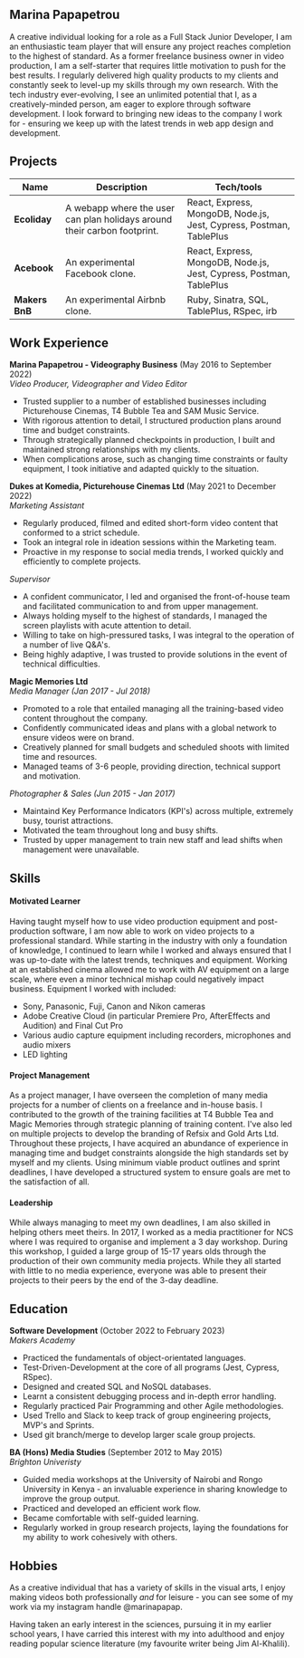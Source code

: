 ## Marina Papapetrou

A creative individual looking for a role as a Full Stack Junior Developer, I am an enthusiastic team player that will ensure any project reaches completion to the highest of standard. As a former freelance business owner in video production, I am a self-starter that requires little motivation to push for the best results. I regularly delivered high quality products to my clients and constantly seek to level-up my skills through my own research.  With the tech industry ever-evolving, I see an unlimited potential that I, as a creatively-minded person, am eager to explore through software development. I look forward to bringing new ideas to the company I work for - ensuring we keep up with the latest trends in web app design and development.

## Projects

| Name                         | Description                               | Tech/tools                                     |
| ---------------------------- | ----------------------------------------- | ---------------------------------------------- |
| **Ecoliday**                 | A webapp where the user can plan holidays around their carbon footprint. | React, Express, MongoDB, Node.js, Jest, Cypress, Postman, TablePlus|                                          
| **Acebook**                  | An experimental Facebook clone.           | React, Express, MongoDB, Node.js, Jest, Cypress, Postman, TablePlus|
| **Makers BnB**               | An experimental Airbnb clone.             | Ruby, Sinatra, SQL, TablePlus, RSpec, irb      |


## Work Experience

**Marina Papapetrou - Videography Business** (May 2016 to September 2022) <br>
_Video Producer, Videographer and Video Editor_

- Trusted supplier to a number of established businesses including Picturehouse Cinemas, T4 Bubble Tea and SAM Music Service.
- With rigorous attention to detail, I structured production plans around time and budget constraints.
- Through strategically planned checkpoints in production, I built and maintained strong relationships with my clients.
- When complications arose, such as changing time constraints or faulty equipment, I took initiative and adapted quickly to the situation.

**Dukes at Komedia, Picturehouse Cinemas Ltd** (May 2021 to December 2022) <br>
_Marketing Assistant_

- Regularly produced, filmed and edited short-form video content that conformed to a strict schedule.
- Took an integral role in ideation sessions within the Marketing team.
- Proactive in my response to social media trends, I worked quickly and efficiently to complete projects. 

_Supervisor_

- A confident communicator, I led and organised the front-of-house team and facilitated communication to and from upper management.
- Always holding myself to the highest of standards, I managed the screen playlists with acute attention to detail.
- Willing to take on high-pressured tasks, I was integral to the operation of a number of live Q&A's.
- Being highly adaptive, I was trusted to provide solutions in the event of technical difficulties.

**Magic Memories Ltd** <br>
_Media Manager (Jan 2017 - Jul 2018)_

- Promoted to a role that entailed managing all the training-based video content throughout the company.
- Confidently communicated ideas and plans with a global network to ensure videos were on brand.
- Creatively planned for small budgets and scheduled shoots with limited time and resources.
- Managed teams of 3-6 people, providing direction, technical support and motivation.

_Photographer & Sales (Jun 2015 - Jan 2017)_

- Maintaind Key Performance Indicators (KPI's) across multiple, extremely busy, tourist attractions.
- Motivated the team throughout long and busy shifts.
- Trusted by upper management to train new staff and lead shifts when management were unavailable.

## Skills

#### Motivated Learner

Having taught myself how to use video production equipment and post-production software, I am now able to work on video projects to a professional standard. While starting in the industry with only a foundation of knowledge, I continued to learn while I worked and always ensured that I was up-to-date with the latest trends, techniques and equipment. Working at an established cinema allowed me to work with AV equipment on a large scale, where even a minor technical mishap could negatively impact business. Equipment I worked with included:
- Sony, Panasonic, Fuji, Canon and Nikon cameras
- Adobe Creative Cloud (in particular Premiere Pro, AfterEffects and Audition) and Final Cut Pro
- Various audio capture equipment including recorders, microphones and audio mixers
- LED lighting

#### Project Management

As a project manager, I have overseen the completion of many media projects for a number of clients on a freelance and in-house basis. I contributed to the growth of the training facilities at T4 Bubble Tea and Magic Memories through strategic planning of training content. I've also led on multiple projects to develop the branding of Refsix and Gold Arts Ltd. Throughout these projects, I have acquired an abundance of experience in managing time and budget constraints alongside the high standards set by myself and my clients. Using minimum viable product outlines and sprint deadlines, I have developed a structured system to ensure goals are met to the satisfaction of all.

#### Leadership

While always managing to meet my own deadlines, I am also skilled in helping others meet theirs. In 2017, I worked as a media practitioner for NCS where I was required to organise and implement a 3 day workshop. During this workshop, I guided a large group of 15-17 years olds through the production of their own community media projects. While they all started with little to no media experience, everyone was able to present their projects to their peers by the end of the 3-day deadline. 

## Education

**Software Development** (October 2022 to February 2023) <br>
_Makers Academy_ 

- Practiced the fundamentals of object-orientated languages.
- Test-Driven-Development at the core of all programs (Jest, Cypress, RSpec).
- Designed and created SQL and NoSQL databases.
- Learnt a consistent debugging process and in-depth error handling.
- Regularly practiced Pair Programming and other Agile methodologies.
- Used Trello and Slack to keep track of group engineering projects, MVP's and Sprints.
- Used git branch/merge to develop larger scale group projects.

**BA (Hons) Media Studies** (September 2012 to May 2015) <br>
_Brighton Univeristy_

- Guided media workshops at the University of Nairobi and Rongo University in Kenya - an invaluable experience in sharing knowledge to improve the group output.
- Practiced and developed an efficient work flow.
- Became comfortable with self-guided learning.
- Regularly worked in group research projects, laying the foundations for my ability to work cohesively with others.

## Hobbies

As a creative individual that has a variety of skills in the visual arts, I enjoy making videos both professionally _and_ for leisure - you can see some of my work via my instagram handle @marinapapap. 

Having taken an early interest in the sciences, pursuing it in my earlier school years, I have carried this interest with my into adulthood and enjoy reading popular science literature (my favourite writer being Jim Al-Khalili).
